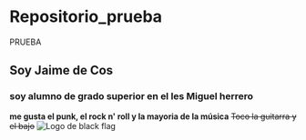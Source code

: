 # Repositorio_prueba
PRUEBA 
## Soy Jaime de Cos
### soy alumno de grado superior en el Ies Miguel herrero
__me gusta el punk, el rock n' roll y la mayoria de la música__
~~Toco la guitarra y el bajo~~
![Logo de black flag](https://www.hollywoodreporter.com/wp-content/uploads/2013/08/black_flag_logo_p.jpg)
